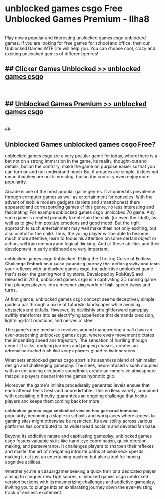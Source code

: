 # unblocked games csgo  Free Unblocked Games Premium - llha8 <br>
<br>
Play now a popular and interesting unblocked games csgo unblocked games. If you are looking for free games for school and office, then our Unblocked Games WTF site will help you. You can choose cool, crazy and exciting unblocked games of different genres!


## ##  [Clicker Games Unblocked >> unblocked games csgo](http://freeplayer.one?title=unblocked_games_csgo&ref=UGames)
  <br>

##  ## [Unblocked Games Premium >> unblocked games csgo](http://freeplayer.one?title=unblocked_games_csgo&ref=UGames)
  <br>
  ##



## Unblocked Games unblocked games csgo Free?

unblocked games csgo are a very popular game for today, where there is a bet not on a strong immersion in the game, its reality, thought-out and details, but on the contrary, make the game on purpose easier so that you can turn on and not understand much. But if arcades are simple, it does not mean that they are not interesting, but on the contrary even enjoy more popularity.

Arcade is one of the most popular game genres. It acquired its prevalence through computer games as well as entertainment for consoles. With the advent of mobile modern gadgets (tablets and smartphones) there appeared and corresponding games of this genre, no less interesting and fascinating. For example unblocked games csgo unblocked 76 game. Any such game is created primarily to entertain the child (or even the adult), as well as to give him positive emotions and good mood. But the right approach to such entertainment may well make them not only exciting, but also useful for the child. Thus, the young player will be able to become much more attentive, learn to focus his attention on some certain object or action, will train memory and logical thinking. And all these abilities and their development in early childhood are very important.

unblocked games csgo Unblocked: Riding the Thrilling Curve of Endless Challenge
Embark on a pulse-pounding journey that defies gravity and tests your reflexes with unblocked games csgo, the addictive unblocked game that's taken the gaming world by storm. Developed by RobKayS and released in 2014, unblocked games csgo is a captivating 3D running game that plunges players into a mesmerizing world of high-speed twists and turns.

At first glance, unblocked games csgo concept seems deceptively simple: guide a ball through a maze of futuristic landscapes while avoiding obstacles and pitfalls. However, its devilishly straightforward gameplay swiftly transforms into an electrifying experience that demands precision, lightning-fast reactions, and nerves of steel.

The game's core mechanic revolves around maneuvering a ball down an ever-steepening unblocked games csgo, where every movement dictates the impending speed and trajectory. The sensation of hurtling through neon-lit tracks, dodging barriers and jumping chasms, creates an adrenaline-fueled rush that keeps players glued to their screens.

What sets unblocked games csgo apart is its seamless blend of minimalist design and challenging gameplay. The sleek, neon-infused visuals coupled with an entrancing electronic soundtrack create an immersive atmosphere that pulls players deeper into the games hypnotic grip.

Moreover, the game's infinite procedurally generated levels ensure that each attempt feels fresh and unpredictable. This endless variety, combined with escalating difficulty, guarantees an ongoing challenge that hooks players and keeps them coming back for more.

unblocked games csgo unblocked version has garnered immense popularity, becoming a staple in schools and workplaces where access to gaming sites might otherwise be restricted. Its availability across various platforms has contributed to its widespread acclaim and devoted fan base.

Beyond its addictive nature and captivating gameplay, unblocked games csgo fosters valuable skills like hand-eye coordination, quick decision-making, and perseverance. It challenges players to sharpen their reflexes and master the art of navigating intricate paths at breakneck speeds, making it not just an entertaining pastime but also a tool for honing cognitive abilities.

Whether you're a casual gamer seeking a quick thrill or a dedicated player aiming to conquer new high scores, unblocked games csgo unblocked version beckons with its mesmerizing challenges and addictive gameplay, inviting you to plunge into an exhilarating journey down the ever-twisting track of endless excitement.